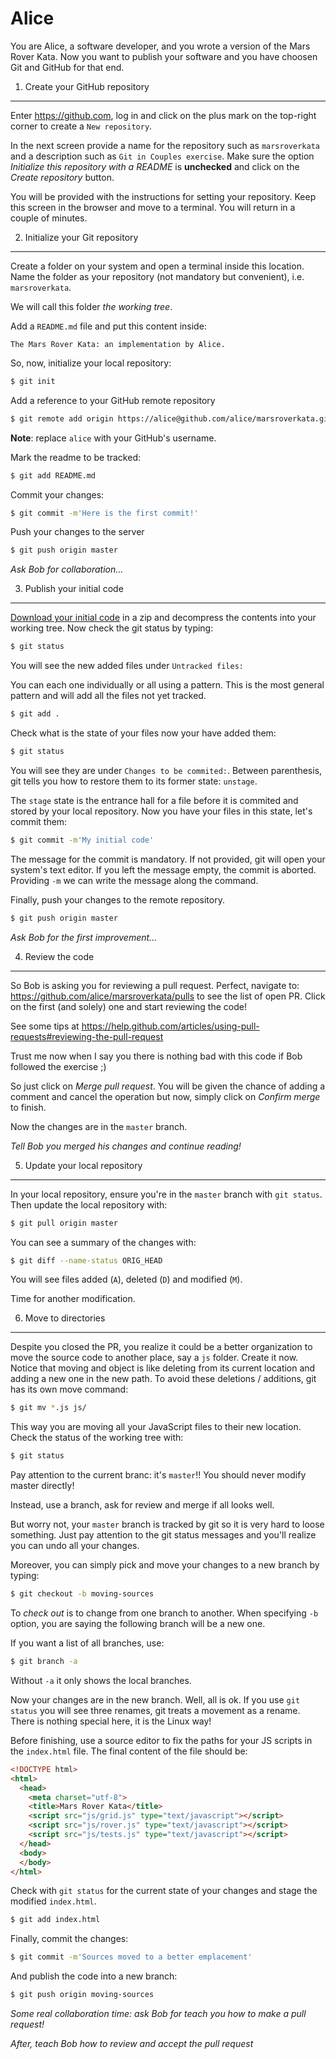 Alice
=====

You are Alice, a software developer, and you wrote a version of the Mars Rover
Kata. Now you want to publish your software and you have choosen Git and GitHub
for that end.

1. Create your GitHub repository
--------------------------------

Enter https://github.com, log in and click on the plus mark on the top-right
corner to create a `New repository`.

In the next screen provide a name for the repository such as `marsroverkata`
and a description such as `Git in Couples exercise`. Make sure  the option
_Initialize this repository with a README_ is **unchecked** and click on the
_Create repository_ button.

You will be provided with the instructions for setting your repository. Keep this
screen in the browser and move to a terminal. You will return in a couple of
minutes.

2. Initialize your Git repository
---------------------------------

Create a folder on your system and open a terminal inside this location. Name
the folder as your repository (not mandatory but convenient), i.e. `marsroverkata`.

We will call this folder _the working tree_.

Add a `README.md` file and put this content inside:

```
The Mars Rover Kata: an implementation by Alice.
```

So, now, initialize your local repository:

```bash
$ git init
```

Add a reference to your GitHub remote repository

```bash
$ git remote add origin https://alice@github.com/alice/marsroverkata.git
```

**Note**: replace `alice` with your GitHub's username.


Mark the readme to be tracked:

```bash
$ git add README.md
```

Commit your changes:

```bash
$ git commit -m'Here is the first commit!'
```

Push your changes to the server

```bash
$ git push origin master
```

_Ask Bob for collaboration..._

3. Publish your initial code
----------------------------

[Download your initial code](https://github.com/lodr/gitincouples/raw/master/kata/initialkata.zip)
in a zip and decompress the contents into your working tree. Now check the git status by typing:

```bash
$ git status
```

You will see the new added files under `Untracked files:`

You can each one individually or all using a pattern. This is the most general pattern and will add
all the files not yet tracked.

```bash
$ git add .
```

Check what is the state of your files now your have added them:

```bash
$ git status
```

You will see they are under `Changes to be commited:`. Between parenthesis, git tells you how
to restore them to its former state: `unstage`.

The `stage` state is the entrance hall for a file before it is commited and stored by your local
repository. Now you have your files in this state, let's commit them:

```bash
$ git commit -m'My initial code'
```

The message for the commit is mandatory. If not provided, git will open your system's text editor.
If you left the message empty, the commit is aborted. Providing `-m` we can write the message along
the command.

Finally, push your changes to the remote repository.

```bash
$ git push origin master
```

_Ask Bob for the first improvement..._


4. Review the code
------------------

So  Bob is asking you for reviewing a pull request. Perfect, navigate to:
https://github.com/alice/marsroverkata/pulls to see the list of open PR. Click on the first (and solely)
one and start reviewing the code!

See some tips at https://help.github.com/articles/using-pull-requests#reviewing-the-pull-request

Trust me now when I say you there is nothing bad with this code if Bob followed the exercise ;)

So just click on _Merge pull request_. You will be given the chance of adding a comment and cancel the
operation but now, simply click on _Confirm merge_ to finish.

Now the changes are in the `master` branch.

_Tell Bob you merged his changes and continue reading!_


5. Update your local repository
-------------------------------

In your local repository, ensure you're in the `master` branch with `git status`. Then update the
local repository with:

```bash
$ git pull origin master
```

You can see a summary of the changes with:

```bash
$ git diff --name-status ORIG_HEAD
```

You will see files added (`A`), deleted (`D`) and modified (`M`).

Time for another modification.

6. Move to directories
----------------------

Despite you closed the PR, you realize it could be a better organization to move the source code
to another place, say a `js` folder. Create it now. Notice that moving and object is like deleting
from its current location and adding a new one in the new path. To avoid these deletions / additions,
git has its own move command:

```bash
$ git mv *.js js/
```

This way you are moving all your JavaScript files to their new location. Check the status of the working
tree with:

```bash
$ git status
```

Pay attention to the current branc: it's `master`!! You should never modify master directly!

Instead, use a branch, ask for review and merge if all looks well.

But worry not, your `master` branch is tracked by git so it is very hard to loose something. Just pay
attention to the git status messages and you'll realize you can undo all your changes.

Moreover, you can simply pick and move your changes to a new branch by typing:

```bash
$ git checkout -b moving-sources
```

To _check out_ is to change from one branch to another. When specifying `-b` option, you are saying
the following branch will be a new one.

If you want a list of all branches, use:

```bash
$ git branch -a
```

Without `-a` it only shows the local branches.

Now your changes are in the new branch. Well, all is ok. If you use `git status` you will see three
renames, git treats a movement as a rename. There is nothing special here, it is the Linux way!

Before finishing, use a source editor to fix the paths for your JS scripts in the `index.html` file.
The final content of the file should be:

```html
<!DOCTYPE html>
<html>
  <head>
    <meta charset="utf-8">
    <title>Mars Rover Kata</title>
    <script src="js/grid.js" type="text/javascript"></script>
    <script src="js/rover.js" type="text/javascript"></script>
    <script src="js/tests.js" type="text/javascript"></script>
  </head>
  <body>
  </body>
</html>
```

Check with `git status` for the current state of your changes and stage the modified `index.html`.

```bash
$ git add index.html
```

Finally, commit the changes:

```bash
$ git commit -m'Sources moved to a better emplacement'
```

And publish the code into a new branch:

```bash
$ git push origin moving-sources
```

_Some real collaboration time: ask Bob for teach you how to make a pull request!_

_After, teach Bob how to review and accept the pull request_
